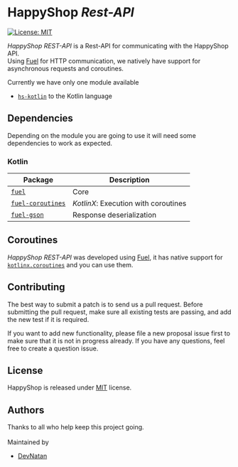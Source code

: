 # HappyShop *Rest-API*
<a href="https://github.com/HappyMC/HS-RestAPI/blob/master/LICENSE"><img alt="License: MIT" src="https://img.shields.io/github/license/Naereen/StrapDown.js.svg"></a>

*HappyShop REST-API* is a Rest-API for communicating with the HappyShop API.\
Using [Fuel](https://github.com/kittinunf/fuel) for HTTP communication, we natively have support for asynchronous requests and coroutines.

Currently we have only one module available
* [`hs-kotlin`](https://github.com/HappyMC/HS-RestAPI/tree/master/hs-kotlin) to the Kotlin language

## Dependencies
Depending on the module you are going to use it will need some dependencies to work as expected.

### Kotlin
| Package | Description |
| ------ | ------------ |
| [`fuel`](https://github.com/kittinunf/fuel) | Core |
| [`fuel-coroutines`](https://github.com/kittinunf/fuel/blob/master/fuel-coroutines) | *KotlinX*: Execution with coroutines |
| [`fuel-gson`](https://github.com/kittinunf/fuel/blob/master/fuel-gson) | Response deserialization |

## Coroutines
*HappyShop REST-API* was developed using [Fuel](https://github.com/kittinunf/fuel), it has native support for [`kotlinx.coroutines`](https://github.com/kotlin/kotlinx.coroutines) and you can use them.

## Contributing
The best way to submit a patch is to send us a pull request. Before submitting the pull request, make sure all existing tests are passing, and add the new test if it is required.

If you want to add new functionality, please file a new proposal issue first to make sure that it is not in progress already. If you have any questions, feel free to create a question issue.

## License
HappyShop is released under [MIT](https://github.com/HappyMC/HS-RestAPI/blob/master/LICENSE) license.

## Authors
Thanks to all who help keep this project going.\
<br/>
Maintained by
* [DevNatan](https://github.com/DevNatan)
